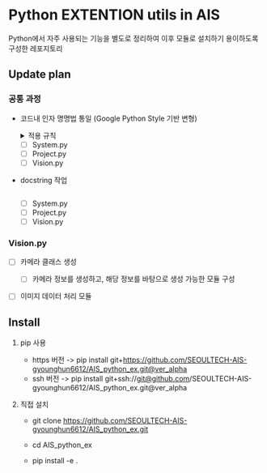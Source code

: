 # Python EXTENTION utils in AIS

Python에서 자주 사용되는 기능을 별도로 정리하여 이후 모듈로 설치하기 용이하도록 구성한 레포지토리

## Update plan

### 공통 과정
- 코드내 인자 명명법 통일 (Google Python Style 기반 변형)
   <details>
   <summary>적용 규칙</summary>

      | 타입                 | Public               | Internal                          |
      | -------------------- | -------------------- | --------------------------------- |
      | 모듈                 | `lower_with_under`   | `_lower_with_under`               |
      | 클래스               | `CapWords`           | `_CapWords`                       |
      | 함수                 | `lower_with_under()` | `_lower_with_under()`             |
      | 글로벌/클래스 상수   | `CAPS_WITH_UNDER`    | `_CAPS_WITH_UNDER`                |
      | 인스턴스 변수        | `lower_with_under`   | `_lower_with_under` (protected)   |
      | 메서드 이름          | `lower_with_under()` | `_lower_with_under()` (protected) |
      | 함수/메서드 매개변수 | `lower_with_under`   |                                   |
      | 지역 변수            | `lower_with_under`   |                                   |

   </details>

   - [ ] System.py
   - [ ] Project.py
   - [ ] Vision.py

- docstring 작업
   ~~~
   ~~~

   - [ ] System.py
   - [ ] Project.py
   - [ ] Vision.py

### Vision.py
- [ ] 카메라 클래스 생성
   - [ ] 카메라 정보를 생성하고, 해당 정보를 바탕으로 생성 가능한 모듈 구성

- [ ] 이미지 데이터 처리 모듈




## Install
1. pip 사용
   - https 버전 -> pip install git+https://github.com/SEOULTECH-AIS-gyounghun6612/AIS_python_ex.git@ver_alpha
   - ssh 버전   -> pip install git+ssh://git@github.com/SEOULTECH-AIS-gyounghun6612/AIS_python_ex.git@ver_alpha

2. 직접 설치
   - git clone https://github.com/SEOULTECH-AIS-gyounghun6612/AIS_python_ex.git

   - cd AIS_python_ex

   - pip install -e .